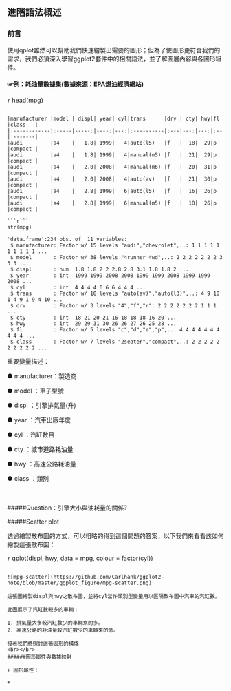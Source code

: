 ## 進階語法概述

### 前言

使用qplot雖然可以幫助我們快速繪製出需要的圖形；但為了使圖形更符合我們的需求，我們必須深入學習ggplot2套件中的相關語法，並了解圖層內容與各圖形組件。

#### ☞例：耗油量數據集(數據來源：[EPA燃油經濟網站](http://fueleconomy.gov))

```r```
head(mpg)
``````

|manufacturer |model | displ| year| cyl|trans      |drv | cty| hwy|fl |class   |
|:------------|:-----|-----:|----:|---:|:----------|:---|---:|---:|:--|:-------|
|audi         |a4    |   1.8| 1999|   4|auto(l5)   |f   |  18|  29|p  |compact |
|audi         |a4    |   1.8| 1999|   4|manual(m5) |f   |  21|  29|p  |compact |
|audi         |a4    |   2.0| 2008|   4|manual(m6) |f   |  20|  31|p  |compact |
|audi         |a4    |   2.0| 2008|   4|auto(av)   |f   |  21|  30|p  |compact |
|audi         |a4    |   2.8| 1999|   6|auto(l5)   |f   |  16|  26|p  |compact |
|audi         |a4    |   2.8| 1999|   6|manual(m5) |f   |  18|  26|p  |compact |

```r```
str(mpg)
``````

`````
'data.frame':234 obs. of  11 variables:
 $ manufacturer: Factor w/ 15 levels "audi","chevrolet",..: 1 1 1 1 1 1 1 1 1 1 ...
 $ model       : Factor w/ 38 levels "4runner 4wd",..: 2 2 2 2 2 2 2 3 3 3 ...
 $ displ       : num  1.8 1.8 2 2 2.8 2.8 3.1 1.8 1.8 2 ...
 $ year        : int  1999 1999 2008 2008 1999 1999 2008 1999 1999 2008 ...
 $ cyl         : int  4 4 4 4 6 6 6 4 4 4 ...
 $ trans       : Factor w/ 10 levels "auto(av)","auto(l3)",..: 4 9 10 1 4 9 1 9 4 10 ...
 $ drv         : Factor w/ 3 levels "4","f","r": 2 2 2 2 2 2 2 1 1 1 ...
 $ cty         : int  18 21 20 21 16 18 18 18 16 20 ...
 $ hwy         : int  29 29 31 30 26 26 27 26 25 28 ...
 $ fl          : Factor w/ 5 levels "c","d","e","p",..: 4 4 4 4 4 4 4 4 4 4 ...
 $ class       : Factor w/ 7 levels "2seater","compact",..: 2 2 2 2 2 2 2 2 2 2 ...
`````

重要變量描述：

● manufacturer：製造商

● model       ：車子型號

● displ       ：引擎排氣量(升)         

● year        ：汽車出廠年度

● cyl         ：汽缸數目               

● cty         ：城市道路耗油量

● hwy         ：高速公路耗油量         

● class       ：類別

<br></br>
#####Question：引擎大小與油耗量的關係?

#####Scatter plot

透過繪製散布圖的方式，可以粗略的得到這個問題的答案，以下我們來看看該如何繪製這張散布圖：

```r```
qplot(displ, hwy, data = mpg, colour = factor(cyl))
``````

![mpg-scatter](https://github.com/Carlhank/ggplot2-note/blob/master/ggplot_figure/mpg-scatter.png)

這張圖繪製displ與hwy之散布圖，並將cyl當作類別型變量用以區隔散布圖中汽車的汽缸數。

此圖展示了汽缸數較多的車輛：

1. 排氣量大多較汽缸數少的車輛來的多。
2. 高速公路的耗油量較汽缸數少的車輛來的低。

接著我們將探討這張圖形的構成
<br></br>
######圖形屬性與數據映射

+ 圖形屬性：

+ 
